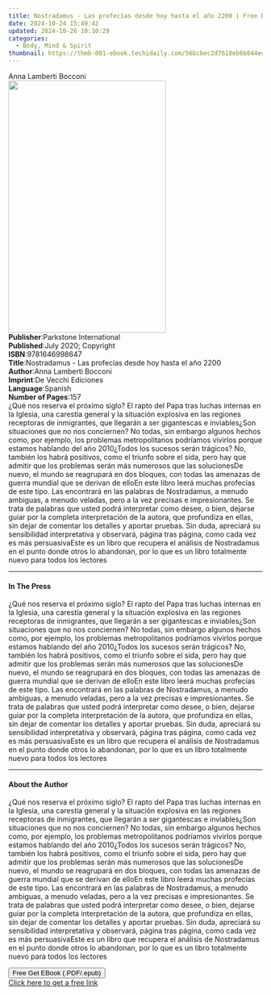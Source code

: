 ```yaml
---
title: Nostradamus - Las profecías desde hoy hasta el año 2200 | Free Book
date: 2024-10-24 15:49:42
updated: 2024-10-26 10:10:29
categories:
  - Body, Mind & Spirit
thumbnail: https://thmb-001-ebook.techidaily.com/56bcbec2d7618eb6b844ecde6b1a9563ee7bc6d919bd7e688da98f883a1efef8.jpg
---
```

<main id="book-container">
  <div class="flex flex-col">
    <div class="book-brief flex-1 py-6 px-4 sm:p-6 md:py-10 md:px-8">
      <!-- brief-->
      <div class="book-brief-main">Anna Lamberti Bocconi</div>
    </div>
    <div
      class="book-meta-info flex-1 grid gap-4 col-start-1 col-end-3 row-start-1 sm:mb-6 sm:grid-cols-4 lg:gap-6 lg:col-start-2 lg:row-end-6 lg:row-span-6 lg:mb-0"
    >
      <div
        class="book-meta-info-left place-content-center mt-4 p-4 text-sm leading-6 col-start-2 col-span-2 dark:text-slate-400"
      >
        <img
          class="w-full h-500 object-cover rounded-lg sm:h-255 sm:col-span-2 lg:col-span-full"
          src="https://img-001-ebook.techidaily.com/fae4dc0cb878bc3d1dd7df460a331e5f720314aebd5e8f81780533b3a9a6fd20.jpg"
          alt=""
          width="312"
          height="500"
        />
      </div>
      <div
        class="book-meta-info-right mt-2 col-start-1 row-start-2 col-span-3 self-center"
      >
        <!-- meta data  -->
        <div class="flex flex-col px-4 md:px-8">
          <div class="flex-1">
            <strong>Publisher</strong>:<span class="px-2"
              >Parkstone International</span
            >
          </div>
          <div class="flex-1">
            <strong>Published</strong>:<span class="px-2"
              >July 2020; Copyright</span
            >
          </div>
          <div class="flex-1">
            <strong>ISBN</strong>:<span class="px-2">9781646998647</span>
          </div>
          <div class="flex-1">
            <strong>Title</strong>:<span class="px-2"
              >Nostradamus - Las profecías desde hoy hasta el año 2200</span
            >
          </div>
          <div class="flex-1">
            <strong>Author</strong>:<span class="px-2"
              >Anna Lamberti Bocconi</span
            >
          </div>
          <div class="flex-1">
            <strong>Imprint</strong>:<span class="px-2"
              >De Vecchi Ediciones</span
            >
          </div>
          <div class="flex-1">
            <strong>Language</strong>:<span class="px-2">Spanish</span>
          </div>
          <div class="flex-1">
            <strong>Number of Pages</strong>:<span class="px-2">157</span>
          </div>
        </div>
      </div>
    </div>
    <div class="book-description flex-1 py-6 px-4 sm:p-6 md:py-10 md:px-8">
      <div class="book-description-main">
        <div accordion-content="" id="description">
          ¿Qué nos reserva el próximo siglo? El rapto del Papa tras luchas
          internas en la Iglesia, una carestía general y la situación explosiva
          en las regiones receptoras de inmigrantes, que llegarán a ser
          gigantescas e inviables¿Son situaciones que no nos conciernen? No
          todas, sin embargo algunos hechos como, por ejemplo, los problemas
          metropolitanos podríamos vivirlos porque estamos hablando del año
          2010¿Todos los sucesos serán trágicos? No, también los habrá
          positivos, como el triunfo sobre el sida, pero hay que admitir que los
          problemas serán más numerosos que las solucionesDe nuevo, el mundo se
          reagrupará en dos bloques, con todas las amenazas de guerra mundial
          que se derivan de elloEn este libro leerá muchas profecías de este
          tipo. Las encontrará en las palabras de Nostradamus, a menudo
          ambiguas, a menudo veladas, pero a la vez precisas e impresionantes.
          Se trata de palabras que usted podrá interpretar como desee, o bien,
          dejarse guiar por la completa interpretación de la autora, que
          profundiza en ellas, sin dejar de comentar los detalles y aportar
          pruebas. Sin duda, apreciará su sensibilidad interpretativa y
          observará, página tras página, como cada vez es más persuasivaEste es
          un libro que recupera el análisis de Nostradamus en el punto donde
          otros lo abandonan, por lo que es un libro totalmente nuevo para todos
          los lectores
        </div>
        <div class="accordion-fader"></div>
      </div>
    </div>
    <div class="book-excerpts flex-1 py-6 px-4 sm:p-6 md:py-10 md:px-8">
      <!-- excerpts-->
      <div class="book-excerpts-main">
        <hr />
        <h4 class="placeholder placeholder-heading">
          <span>In The Press</span>
        </h4>
        <p>
          ¿Qué nos reserva el próximo siglo? El rapto del Papa tras luchas
          internas en la Iglesia, una carestía general y la situación explosiva
          en las regiones receptoras de inmigrantes, que llegarán a ser
          gigantescas e inviables¿Son situaciones que no nos conciernen? No
          todas, sin embargo algunos hechos como, por ejemplo, los problemas
          metropolitanos podríamos vivirlos porque estamos hablando del año
          2010¿Todos los sucesos serán trágicos? No, también los habrá
          positivos, como el triunfo sobre el sida, pero hay que admitir que los
          problemas serán más numerosos que las solucionesDe nuevo, el mundo se
          reagrupará en dos bloques, con todas las amenazas de guerra mundial
          que se derivan de elloEn este libro leerá muchas profecías de este
          tipo. Las encontrará en las palabras de Nostradamus, a menudo
          ambiguas, a menudo veladas, pero a la vez precisas e impresionantes.
          Se trata de palabras que usted podrá interpretar como desee, o bien,
          dejarse guiar por la completa interpretación de la autora, que
          profundiza en ellas, sin dejar de comentar los detalles y aportar
          pruebas. Sin duda, apreciará su sensibilidad interpretativa y
          observará, página tras página, como cada vez es más persuasivaEste es
          un libro que recupera el análisis de Nostradamus en el punto donde
          otros lo abandonan, por lo que es un libro totalmente nuevo para todos
          los lectores
        </p>
      </div>
    </div>
    <div class="book-about-author flex-1 py-6 px-4 sm:p-6 md:py-10 md:px-8">
      <!-- about author-->
      <div class="book-main-author-main">
        <hr />
        <h4 class="placeholder placeholder-heading">
          <span>About the Author</span>
        </h4>
        <p>
          ¿Qué nos reserva el próximo siglo? El rapto del Papa tras luchas
          internas en la Iglesia, una carestía general y la situación explosiva
          en las regiones receptoras de inmigrantes, que llegarán a ser
          gigantescas e inviables¿Son situaciones que no nos conciernen? No
          todas, sin embargo algunos hechos como, por ejemplo, los problemas
          metropolitanos podríamos vivirlos porque estamos hablando del año
          2010¿Todos los sucesos serán trágicos? No, también los habrá
          positivos, como el triunfo sobre el sida, pero hay que admitir que los
          problemas serán más numerosos que las solucionesDe nuevo, el mundo se
          reagrupará en dos bloques, con todas las amenazas de guerra mundial
          que se derivan de elloEn este libro leerá muchas profecías de este
          tipo. Las encontrará en las palabras de Nostradamus, a menudo
          ambiguas, a menudo veladas, pero a la vez precisas e impresionantes.
          Se trata de palabras que usted podrá interpretar como desee, o bien,
          dejarse guiar por la completa interpretación de la autora, que
          profundiza en ellas, sin dejar de comentar los detalles y aportar
          pruebas. Sin duda, apreciará su sensibilidad interpretativa y
          observará, página tras página, como cada vez es más persuasivaEste es
          un libro que recupera el análisis de Nostradamus en el punto donde
          otros lo abandonan, por lo que es un libro totalmente nuevo para todos
          los lectores
        </p>
      </div>
    </div>
    <div class="book-free-get flex-1 py-6 px-4 sm:p-6 md:py-10 md:px-8">
      <button
        id="btn-free-get"
        class="bg-blue-500 hover:bg-blue-700 text-white font-bold py-2 px-4 rounded"
      >
        Free Get EBook (.PDF/.epub)
      </button>
      <div id="countdown-display" class="px-2 text-lg mt-2"></div>
      <a
        id="free-link"
        class="hidden bg-blue-500 hover:bg-blue-700 text-white font-bold py-2 px-4 rounded"
        href="https://www.ebooks.com/en-us/book/210768059/nostradamus-las-profec-as-desde-hoy-hasta-el-a-o-2200/anna-lamberti-bocconi/"
        target="_blank"
        >Click here to get a free link</a
      >
    </div>
    <script>
      let countdownTime = 0;
      let countdownInterval = null;
      document
        .getElementById('btn-free-get')
        .addEventListener('click', startCountdown);
      function startCountdown() {
        countdownTime = new Date().getTime() + 60000 * 3;
        countdownInterval = setInterval(updateCountdown, 1000);
        document.getElementById('btn-free-get').disabled = true;
        document
          .getElementById('btn-free-get')
          .classList.add('bg-gray-500', 'cursor-not-allowed');
      }
      function updateCountdown() {
        let currentTime = new Date().getTime();
        let timeLeft = countdownTime - currentTime;
        let secondsLeft = Math.floor(timeLeft / 1000);
        document.getElementById('countdown-display').innerHTML =
          `Remaining time: ${secondsLeft} seconds.`;
        if (secondsLeft <= 0) {
          clearInterval(countdownInterval);
          document.getElementById('btn-free-get').classList.add('hidden');
          document.getElementById('free-link').classList.remove('hidden');
          document.getElementById('countdown-display').innerHTML = '';
        }
      }
    </script>
  </div>
</main>

